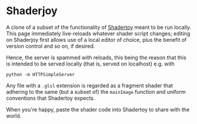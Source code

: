 Shaderjoy
=========

A clone of a subset of the functionality of [Shadertoy](http://shadertoy.com)
meant to be run locally. This page immediately live-reloads whatever shader
script changes; editing on Shaderjoy first allows use of a local editor of
choice, plus the benefit of version control and so on, if desired.

Hence, the server is spammed with reloads, this being the reason that this is
intended to be served locally (that is, served on localhost) e.g. with

	python -m HTTPSimpleServer

Any file with a `.glsl` extension is regarded as a fragment shader that
adhering to the same (but a subset of) the `mainImage` function and uniform
conventions that Shadertoy expects.

When you're happy, paste the shader code into Shadertoy to share with the
world.
